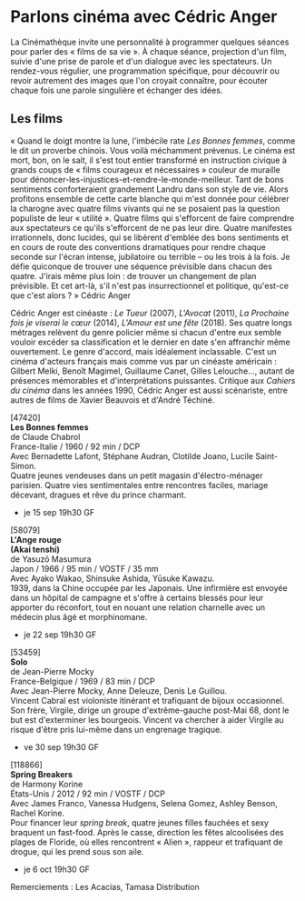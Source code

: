 # Parlons cinéma avec Cédric Anger

La Cinémathèque invite une personnalité à programmer quelques séances pour parler des « films de sa vie ». À chaque séance, projection d'un film, suivie d'une prise de parole et d'un dialogue avec les spectateurs. Un rendez-vous régulier, une programmation spécifique, pour découvrir ou revoir autrement des images que l'on croyait connaître, pour écouter chaque fois une parole singulière et échanger des idées.

## Les films

« Quand le doigt montre la lune, l'imbécile rate _Les Bonnes femmes_, comme le dit un proverbe chinois. Vous voilà méchamment prévenus. Le cinéma est mort, bon, on le sait, il s'est tout entier transformé en instruction civique à grands coups de « films courageux et nécessaires » couleur de muraille pour dénoncer-les-injustices-et-rendre-le-monde-meilleur. Tant de bons sentiments conforteraient grandement Landru dans son style de vie. Alors profitons ensemble de cette carte blanche qui m'est donnée pour célébrer la charogne avec quatre films vivants qui ne se posaient pas la question populiste de leur « utilité ». Quatre films qui s'efforcent de faire comprendre aux spectateurs ce qu'ils s'efforcent de ne pas leur dire. Quatre manifestes irrationnels, donc lucides, qui se libèrent d'emblée des bons sentiments et en cours de route des conventions dramatiques pour rendre chaque seconde sur l'écran intense, jubilatoire ou terrible – ou les trois à la fois. Je défie quiconque de trouver une séquence prévisible dans chacun des quatre. J'irais même plus loin : de trouver un changement de plan prévisible. Et cet art-là, s'il n'est pas insurrectionnel et politique, qu'est-ce que c'est alors ? » Cédric Anger

Cédric Anger est cinéaste : _Le Tueur_ (2007), _L'Avocat_ (2011), _La Prochaine fois je viserai le cœur_ (2014), _L'Amour est une fête_ (2018). Ses quatre longs métrages relèvent du genre policier même si chacun d'entre eux semble vouloir excéder sa classification et le dernier en date s'en affranchir même ouvertement. Le genre d'accord, mais idéalement inclassable. C'est un cinéma d'acteurs français mais comme vus par un cinéaste américain : Gilbert Melki, Benoît Magimel, Guillaume Canet, Gilles Lelouche..., autant de présences mémorables et d'interprétations puissantes. Critique aux _Cahiers du cinéma_ dans les années 1990, Cédric Anger est aussi scénariste, entre autres de films de Xavier Beauvois et d'André Téchiné.

[47420]  
**Les Bonnes femmes**  
de Claude Chabrol  
France-Italie / 1960 / 92 min / DCP  
Avec Bernadette Lafont, Stéphane Audran, Clotilde Joano, Lucile Saint-Simon.  
Quatre jeunes vendeuses dans un petit magasin d'électro-ménager parisien. Quatre vies sentimentales entre rencontres faciles, mariage décevant, dragues et rêve du prince charmant.

- je 15 sep 19h30 GF

[58079]  
**L'Ange rouge**  
**(Akai tenshi)**  
de Yasuzō Masumura  
Japon / 1966 / 95 min / VOSTF / 35 mm  
Avec Ayako Wakao, Shinsuke Ashida, Yūsuke Kawazu.  
1939, dans la Chine occupée par les Japonais. Une infirmière est envoyée dans un hôpital de campagne et s'offre à certains blessés pour leur apporter du réconfort, tout en nouant une relation charnelle avec un médecin plus âgé et morphinomane.


- je 22 sep 19h30 GF

[53459]  
**Solo**  
de Jean-Pierre Mocky  
France-Belgique / 1969 / 83 min / DCP  
Avec Jean-Pierre Mocky, Anne Deleuze, Denis Le Guillou.  
Vincent Cabral est violoniste itinérant et trafiquant de bijoux occasionnel. Son frère, Virgile, dirige un groupe d'extrême-gauche post-Mai 68, dont le but est d'exterminer les bourgeois. Vincent va chercher à aider Virgile au risque d'être pris lui-même dans un engrenage tragique.

- ve 30 sep 19h30 GF

[118866]  
**Spring Breakers**  
de Harmony Korine  
États-Unis / 2012 / 92 min / VOSTF / DCP  
Avec James Franco, Vanessa Hudgens, Selena Gomez, Ashley Benson, Rachel Korine.  
Pour financer leur _spring break_, quatre jeunes filles fauchées et sexy braquent un fast-food. Après le casse, direction les fêtes alcoolisées des plages de Floride, où elles rencontrent « Alien », rappeur et trafiquant de drogue, qui les prend sous son aile.

- je 6 oct 19h30 GF

Remerciements : Les Acacias, Tamasa Distribution